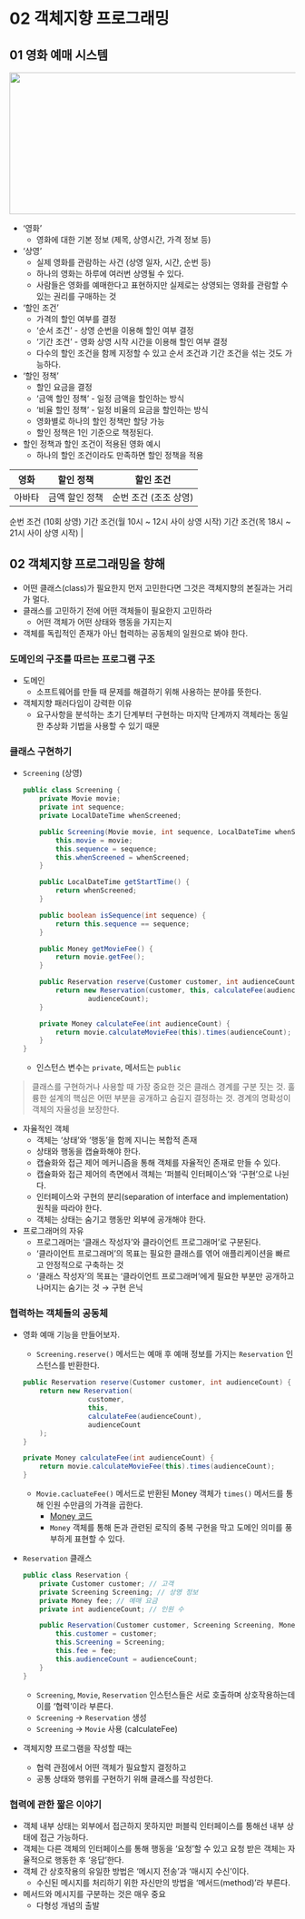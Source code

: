 # 02 객체지향 프로그래밍
## 01 영화 예매 시스템

<img src="https://github.com/ldk980130/TIL/assets/78652144/438b2d51-1312-49ec-83e4-a0153309363a" width=700 height=250>

- ‘영화’
    - 영화에 대한 기본 정보 (제목, 상영시간, 가격 정보 등)
- ‘상영’
    - 실제 영화를 관람하는 사건 (상영 일자, 시간, 순번 등)
    - 하나의 영화는 하루에 여러번 상영될 수 있다.
    - 사람들은 영화를 예매한다고 표현하지만 실제로는 상영되는 영화를 관람할 수 있는 권리를 구매하는 것
- ‘할인 조건’
    - 가격의 할인 여부를 결정
    - ‘순서 조건’ - 상영 순번을 이용해 할인 여부 결정
    - ‘기간 조건’ - 영화 상영 시작 시간을 이용해 할인 여부 결정
    - 다수의 할인 조건을 함께 지정할 수 있고 순서 조건과 기간 조건을 섞는 것도 가능하다.
- ‘할인 정책’
    - 할인 요금을 결정
    - ‘금액 할인 정책’ - 일정 금액을 할인하는 방식
    - ‘비율 할인 정책’ - 일정 비율의 요금을 할인하는 방식
    - 영화별로 하나의 할인 정책만 할당 가능
    - 할인 정책은 1인 기준으로 책정된다.
- 할인 정책과 할인 조건이 적용된 영화 예시
    - 하나의 할인 조건이라도 만족하면 할인 정책을 적용

| 영화 | 할인 정책 | 할인 조건 |
| --- | --- | --- |
| 아바타 | 금액 할인 정책 | 순번 조건 (조조 상영)
순번 조건 (10회 상영)
기간 조건(월 10시 ~ 12시 사이 상영 시작)
기간 조건(목 18시 ~ 21시 사이 상영 시작) |

## 02 객체지향 프로그래밍을 향해

- 어떤 클래스(class)가 필요한지 먼저 고민한다면 그것은 객체지향의 본질과는 거리가 멀다.
- 클래스를 고민하기 전에 어떤 객체들이 필요한지 고민하라
    - 어떤 객체가 어떤 상태와 행동을 가지는지
- 객체를 독립적인 존재가 아닌 협력하는 공동체의 일원으로 봐야 한다.

### 도메인의 구조를 따르는 프로그램 구조

- 도메인
    - 소프트웨어를 만들 때 문제를 해결하기 위해 사용하는 분야를 뜻한다.
- 객체지향 패러다임이 강력한 이유
    - 요구사항을 분석하는 초기 단계부터 구현하는 마지막 단계까지 객체라는 동일한 추상화 기법을 사용할 수 있기 때문

### 클래스 구현하기

- `Screening` (상영)

    ```java
    public class Screening {
        private Movie movie;
        private int sequence;
        private LocalDateTime whenScreened;
    
        public Screening(Movie movie, int sequence, LocalDateTime whenScreened) {
            this.movie = movie;
            this.sequence = sequence;
            this.whenScreened = whenScreened;
        }
    
        public LocalDateTime getStartTime() {
            return whenScreened;
        }
    
        public boolean isSequence(int sequence) {
            return this.sequence == sequence;
        }
    
        public Money getMovieFee() {
            return movie.getFee();
        }
    
        public Reservation reserve(Customer customer, int audienceCount) {
            return new Reservation(customer, this, calculateFee(audienceCount),
                    audienceCount);
        }
    
        private Money calculateFee(int audienceCount) {
            return movie.calculateMovieFee(this).times(audienceCount);
        }
    }
    ```

    - 인스턴스 변수는 `private`, 메서드는 `public`

> 클래스를 구현하거나 사용할 때 가장 중요한 것은 클래스 경계를 구분 짓는 것. 훌륭한 설계의 핵심은 어떤 부분을 공개하고 숨길지 결정하는 것. 경계의 명확성이 객체의 자율성을 보장한다.
>
- 자율적인 객체
    - 객체는 ‘상태’와 ‘행동’을 함께 지니는 복합적 존재
    - 상태와 행동을 캡슐화해야 한다.
    - 캡슐화와 접근 제어 메커니즘을 통해 객체를 자율적인 존재로 만들 수 있다.
    - 캡슐화와 접근 제어의 측면에서 객체는 ‘퍼블릭 인터페이스’와 ‘구현’으로 나뉜다.
    - 인터페이스와 구현의 분리(separation of interface and implementation) 원칙을 따라야 한다.
    - 객체는 상태는 숨기고 행동만 외부에 공개해야 한다.
- 프로그래머의 자유
    - 프로그래머는 ‘클래스 작성자’와 클라이언트 프로그래머’로 구분된다.
    - ‘클라이언트 프로그래머’의 목표는 필요한 클래스를 엮어 애플리케이션을 빠르고 안정적으로 구축하는 것
    - ‘클래스 작성자’의 목표는 ‘클라이언트 프로그래머’에게 필요한 부분만 공개하고 나머지는 숨기는 것 → 구현 은닉

### 협력하는 객체들의 공동체

- 영화 예매 기능을 만들어보자.
    - `Screening.reserve()` 메서드는 예매 후 예매 정보를 가지는 `Reservation` 인스턴스를 반환한다.

    ```java
    public Reservation reserve(Customer customer, int audienceCount) {
        return new Reservation(
                    customer, 
                    this, 
                    calculateFee(audienceCount),
                    audienceCount
        );
    }
    
    private Money calculateFee(int audienceCount) {
        return movie.calculateMovieFee(this).times(audienceCount);
    }
    ```

    - `Movie.cacluateFee()` 메서드로 반환된 Money 객체가 `times()` 메서드를 통해 인원 수만큼의 가격을 곱한다.
        - [Money 코드](https://github.com/eternity-oop/object/blob/master/chapter02/src/main/java/org/eternity/money/Money.java)
        - `Money` 객체를 통해 돈과 관련된 로직의 중복 구현을 막고 도메인 의미를 풍부하게 표현할 수 있다.
- `Reservation` 클래스

    ```java
    public class Reservation {
        private Customer customer; // 고객
        private Screening Screening; // 상영 정보
        private Money fee; // 예매 요금
        private int audienceCount; // 인원 수
    
        public Reservation(Customer customer, Screening Screening, Money fee, int audienceCount) {
            this.customer = customer;
            this.Screening = Screening;
            this.fee = fee;
            this.audienceCount = audienceCount;
        }
    }
    ```

    - `Screening`, `Movie`, `Reservation` 인스턴스들은 서로 호출하며 상호작용하는데 이를 ‘협력’이라 부른다.
    - `Screening` → `Reservation` 생성
    - `Screening` → `Movie` 사용 (calculateFee)
- 객체지향 프로그램을 작성할 때는
    - 협력 관점에서 어떤 객체가 필요할지 결정하고
    - 공통 상태와 행위를 구현하기 위해 클래스를 작성한다.

### 협력에 관한 짧은 이야기

- 객체 내부 상태는 외부에서 접근하지 못하지만 퍼블릭 인터페이스를 통해선 내부 상태에 접근 가능하다.
- 객체는 다른 객체의 인터페이스를 통해 행동을 ‘요청’할 수 있고 요청 받은 객체는 자율적으로 행동한 후 ‘응답’한다.
- 객체 간 상호작용의 유일한 방법은 ‘메시지 전송’과 ‘매시지 수신’이다.
    - 수신된 메시지를 처리하기 위한 자신만의 방법을 ‘메서드(method)’라 부른다.
- 메서드와 메시지를 구분하는 것은 매우 중요
    - 다형성 개념의 출발
